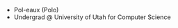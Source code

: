 - Pol-eaux (Polo)
- Undergrad @ University of Utah for Computer Science

<!---
pol-eaux/pol-eaux is a ✨ special ✨ repository because its `README.md` (this file) appears on your GitHub profile.
You can click the Preview link to take a look at your changes.
--->
